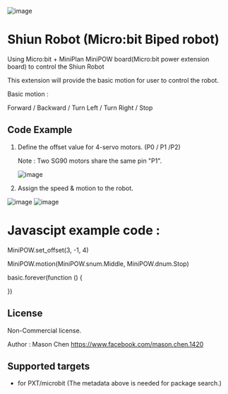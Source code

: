    ![image](Shiun_robot_icon.png)
   
# Shiun Robot (Micro:bit Biped robot)
Using Micro:bit + MiniPlan MiniPOW board(Micro:bit power extension board) to control the Shiun Robot

This extension will provide the basic motion for user to control the robot. 

Basic motion : 

Forward / Backward / Turn Left / Turn Right / Stop

## Code Example 
1. Define the offset value for 4-servo motors.  (P0 / P1 /P2)

   Note : Two SG90 motors share the same pin "P1".
   
   ![image](readme_1.jpg)
   
2. Assign the speed & motion to the robot. 

![image](readme_2.jpg)
![image](readme_3.jpg)

Javascipt example code : 
==============================================================================
MiniPOW.set_offset(3, -1, 4)

MiniPOW.motion(MiniPOW.snum.Middle, MiniPOW.dnum.Stop)

basic.forever(function () {
	
})



## License

Non-Commercial license.

Author : Mason Chen
https://www.facebook.com/mason.chen.1420

## Supported targets

* for PXT/microbit
(The metadata above is needed for package search.)

